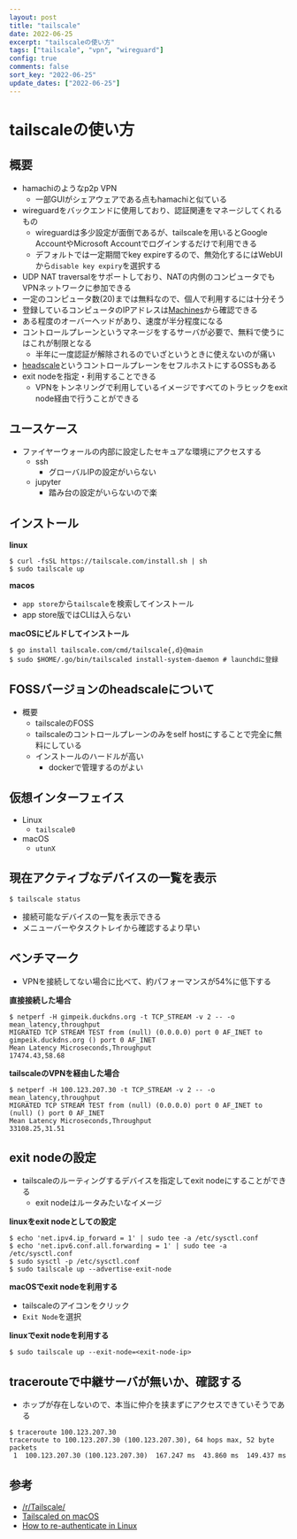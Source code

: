 ```yaml
---
layout: post
title: "tailscale"
date: 2022-06-25
excerpt: "tailscaleの使い方"
tags: ["tailscale", "vpn", "wireguard"]
config: true
comments: false
sort_key: "2022-06-25"
update_dates: ["2022-06-25"]
---
```


# tailscaleの使い方

## 概要
 - hamachiのようなp2p VPN
   - 一部GUIがシェアウェアである点もhamachiと似ている
 - wireguardをバックエンドに使用しており、認証関連をマネージしてくれるもの
   - wireguardは多少設定が面倒であるが、tailscaleを用いるとGoogle AccountやMicrosoft Accountでログインするだけで利用できる
   - デフォルトでは一定期間でkey expireするので、無効化するにはWebUIから`disable key expiry`を選択する
 - UDP NAT traversalをサポートしており、NATの内側のコンピュータでもVPNネットワークに参加できる
 - 一定のコンピュータ数(20)までは無料なので、個人で利用するには十分そう
 - 登録しているコンピュータのIPアドレスは[Machines](https://login.tailscale.com/admin/machines)から確認できる
 - ある程度のオーバーヘッドがあり、速度が半分程度になる
 - コントロールプレーンというマネージをするサーバが必要で、無料で使うにはこれが制限となる
   - 半年に一度認証が解除されるのでいざというときに使えないのが痛い
 - [headscale](https://github.com/juanfont/headscale)というコントロールプレーンをセフルホストにするOSSもある
 - exit nodeを指定・利用することできる
   - VPNをトンネリングで利用しているイメージですべてのトラヒックをexit node経由で行うことができる


## ユースケース
 - ファイヤーウォールの内部に設定したセキュアな環境にアクセスする
   - ssh
     - グローバルIPの設定がいらない
   - jupyter
     - 踏み台の設定がいらないので楽

## インストール

**linux**
```console
$ curl -fsSL https://tailscale.com/install.sh | sh
$ sudo tailscale up
```

**macos**
 - `app store`から`tailscale`を検索してインストール
 - app store版ではCLIは入らない

**macOSにビルドしてインストール**
```console
$ go install tailscale.com/cmd/tailscale{,d}@main
$ sudo $HOME/.go/bin/tailscaled install-system-daemon # launchdに登録
```

## FOSSバージョンのheadscaleについて
 - 概要
   - tailscaleのFOSS
   - tailscaleのコントロールプレーンのみをself hostにすることで完全に無料にしている
   - インストールのハードルが高い
     - dockerで管理するのがよい

## 仮想インターフェイス
 - Linux
   - `tailscale0`
 - macOS
   - `utunX`

## 現在アクティブなデバイスの一覧を表示

```console
$ tailscale status
```
 - 接続可能なデバイスの一覧を表示できる
 - メニューバーやタスクトレイから確認するより早い

## ベンチマーク
 - VPNを接続してない場合に比べて、約パフォーマンスが54%に低下する

**直接接続した場合**
```console
$ netperf -H gimpeik.duckdns.org -t TCP_STREAM -v 2 -- -o mean_latency,throughput
MIGRATED TCP STREAM TEST from (null) (0.0.0.0) port 0 AF_INET to gimpeik.duckdns.org () port 0 AF_INET
Mean Latency Microseconds,Throughput
17474.43,58.68
```

**tailscaleのVPNを経由した場合**
```console
$ netperf -H 100.123.207.30 -t TCP_STREAM -v 2 -- -o mean_latency,throughput
MIGRATED TCP STREAM TEST from (null) (0.0.0.0) port 0 AF_INET to (null) () port 0 AF_INET
Mean Latency Microseconds,Throughput
33108.25,31.51
```

## exit nodeの設定
 - tailscaleのルーティングするデバイスを指定してexit nodeにすることができる
   - exit nodeはルータみたいなイメージ

**linuxをexit nodeとしての設定**
```console
$ echo 'net.ipv4.ip_forward = 1' | sudo tee -a /etc/sysctl.conf
$ echo 'net.ipv6.conf.all.forwarding = 1' | sudo tee -a /etc/sysctl.conf
$ sudo sysctl -p /etc/sysctl.conf
$ sudo tailscale up --advertise-exit-node
```

**macOSでexit nodeを利用する**
 - tailscaleのアイコンをクリック
 - `Exit Node`を選択

**linuxでexit nodeを利用する**
```console
$ sudo tailscale up --exit-node=<exit-node-ip>
```

## tracerouteで中継サーバが無いか、確認する
 - ホップが存在しないので、本当に仲介を挟まずにアクセスできていそうである

```console
$ traceroute 100.123.207.30
traceroute to 100.123.207.30 (100.123.207.30), 64 hops max, 52 byte packets
 1  100.123.207.30 (100.123.207.30)  167.247 ms  43.860 ms  149.437 ms
```

## 参考
 - [/r/Tailscale/](https://www.reddit.com/r/Tailscale/)
 - [Tailscaled on macOS](https://github.com/tailscale/tailscale/wiki/Tailscaled-on-macOS)
 - [How to re-authenticate in Linux](https://github.com/tailscale/tailscale/issues/367)
